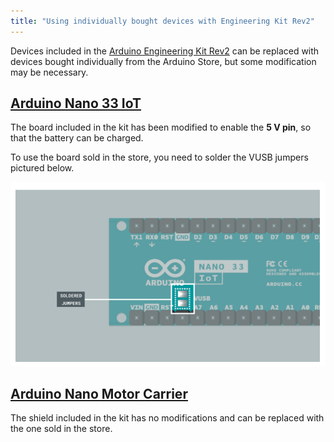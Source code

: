 ```yaml
---
title: "Using individually bought devices with Engineering Kit Rev2"
---
```


Devices included in the [Arduino Engineering Kit Rev2](https://store.arduino.cc/products/arduino-engineering-kit-rev2) can be replaced with devices bought individually from the Arduino Store, but some modification may be necessary.

## [Arduino Nano 33 IoT](https://store.arduino.cc/products/arduino-nano-33-iot-with-headers)

The board included in the kit has been modified to enable the **5 V pin**, so that the battery can be charged.

To use the board sold in the store, you need to solder the VUSB jumpers pictured below.

![Modification to make the store purchased Nano 33 IoT compatible with engineering kit Rev2](img/solderonNano33IoTAEK.png)

## [Arduino Nano Motor Carrier](https://store.arduino.cc/products/arduino-nano-motor-carrier)

The shield included in the kit has no modifications and can be replaced with the one sold in the store.
